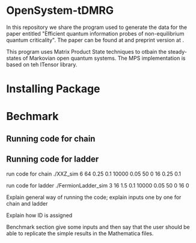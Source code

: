 # OpenSystem-tDMRG
In this repository we share the program used to generate the data for the paper entitled "Efficient quantum information probes of non-equilibrium quantum criticality". The paper can be found at  and preprint version at .

This program uses Matrix Product State techniques to otbain the steady-states of Markovian open quantum systems. The MPS implementation is based on teh ITensor library.


# Installing Package


# Bechmark

## Running code for chain


## Running code for ladder






run code for chain
./XXZ_sim 6 64 0.25 0.1 10000 0.05 50 0 16 0.25 0.1



run code for ladder
./FermionLadder_sim 3 16 1.5 0.1 10000 0.05 50 0 16 0


Explain general way of running the code; explain inputs one by one for chain and ladder

Explain how ID is assigned 

Benchmark section
give some inputs and then say that the user should be able to replicate the simple results in the Mathematica files.
